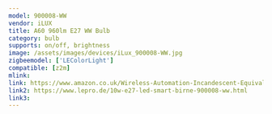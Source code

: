 ```yaml
---
model: 900008-WW
vendor: iLUX
title: A60 960lm E27 WW Bulb 
category: bulb
supports: on/off, brightness
image: /assets/images/devices/iLux_900008-WW.jpg
zigbeemodel: ['LEColorLight']
compatible: [z2m]
mlink: 
link: https://www.amazon.co.uk/Wireless-Automation-Incandescent-Equivalent-Compatible/dp/B01EYNC8CQ
link2: https://www.lepro.de/10w-e27-led-smart-birne-900008-ww.html
link3: 
---
```


